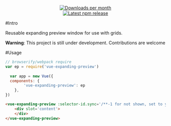 <p align="center">
<a href="https://www.npmjs.com/package/vue-expanding-preview"><img src="https://img.shields.io/npm/dm/vue-expanding-preview.svg" alt="Downloads per month"></a>
<br/>
 <a href="https://www.npmjs.com/package/vue-expanding-preview"><img src="https://img.shields.io/npm/v/vue-expanding-preview.svg" alt="Latest npm release"></a>
</p>

#Intro

Reusable expanding preview window for use with grids.

__Warning__: This project is still under development. Contributions are welcome

#Usage
```js
// browserify/webpack require
var ep = require('vue-expanding-preview')
  
  var app = new Vue({
  components: {
        'vue-expanding-preview': ep
    },
})
```

```html
<vue-expanding-preview :selector-id.sync='/**-1 for not shown, set to your id of the item to insert after **/'>
    <div slot='content'>
    </div>
</vue-expanding-preview>
```

